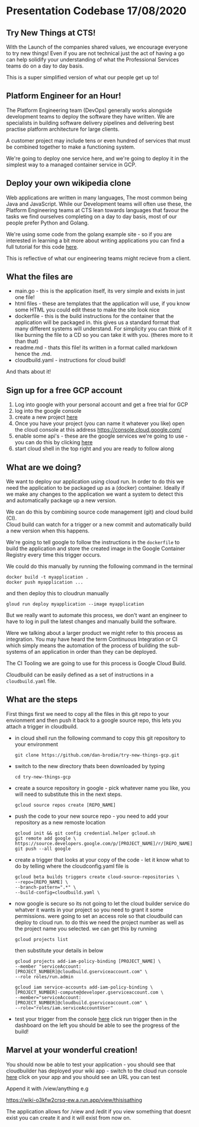 # Presentation Codebase 17/08/2020

## Try New Things at CTS!

With the Launch of the companies shared values, we encourage everyone to try new things! Even if you are not technical just the act of having a go can help solidify your understanding of what the Professional Services teams do on a day to day basis.

This is a super simplified version of what our people get up to!

## Platform Engineer for an Hour!

The Platform Engineering team (DevOps) generally works alongside development teams to deploy the software they have written. We are specialists in building software delivery pipelines and delivering best practise platform architecture for large clients.

A customer project may include tens or even hundred of services that must be combined together to make a functioning system.

We're going to deploy one service here, and we're going to deploy it in the simplest way to a managed container service in GCP.

## Deploy your own wikipedia clone

Web applications are written in many languages, The most common being Java and JavaScript. While our Development teams will often use these, the Platform Engineering teams at CTS lean towards languages that favour the tasks we find ourselves completing on a day to day basis, most of our people prefer Python and Golang.

We're using some code from the golang example site - so if you are interested in learning a bit more about writing applications you can find a full tutorial for this code [here](https://golang.org/doc/articles/wiki/).

This is reflective of what our engineering teams might recieve from a client.

## What the files are

- main.go - this is the application itself, its very simple and exists in just one file!
- html files - these are templates that the application will use, if you know some HTML you could edit these to make the site look nice
- dockerfile - this is the build instructions for the container that the application will be packaged in. this gives us a standard format that many different systems will understand. For simplicity you can think of it like burning the file to a CD so you can take it with you. (theres more to it than that)
- readme.md - thats this file! its written in a format called markdown hence the .md.
- cloudbuild.yaml - instructions for cloud build!

And thats about it!

## Sign up for a free GCP account

1. Log into google with your personal account and get a free trial for GCP
2. log into the google console
3. create a new project [here](https://console.cloud.google.com/projectcreate)
4. Once you have your project (you can name it whatever you like) open the cloud console at this address https://console.cloud.google.com/ 
5. enable some api's - these are the google services we're going to use - you can do this by clicking [here](https://console.cloud.google.com/flows/enableapi?apiid=cloudbuild.googleapis.com,run.googleapis.com,containerregistry.googleapis.com,cloudresourcemanager.googleapis.com)
6. start cloud shell in the top right and you are ready to follow along

## What are we doing?

We want to deploy our application using cloud run. In order to do this we need the application to be packaged up as a (docker) container.  Ideally if we make any changes to the application we want a system to detect this and automatically package up a new version.

We can do this by combining source code management (git) and cloud build (CI).  
Cloud build can watch for a trigger or a new commit and automatically build a new version when this happens.

We're going to tell google to follow the instructions in the `dockerfile` to build the application and store the created image in the Google Container Registry every time this trigger occurs.

We could do this manually by running the following command in the terminal

```
docker build -t myapplication .
docker push myapplication ...
```
and then deploy this to cloudrun manually
```
gloud run deploy myapplication --image myapplication
```

But we really want to automate this process, we don't want an engineer to have to log in pull the latest changes and manually build the software.

Were we talking about a larger product we might refer to this process as integration. You may have heard the term Continuous Integration or CI which simply means the automation of the process of building the sub-systems of an application in order than they can be deployed.

The CI Tooling we are going to use for this process is Google Cloud Build.

Cloudbuild can be easily defined as a set of instructions in a `cloudbuild.yaml` file.

## What are the steps

First things first we need to copy all the files in this git repo to your envionment and then push it back to a google source repo, this lets you attach a trigger in cloudbuild.

- in cloud shell run the following command to copy this git repository to your environment
    ```
    git clone https://github.com/dan-brodie/try-new-things-gcp.git
    ```
- switch to the new directory thats been downloaded by typing
    ```
    cd try-new-things-gcp
    ```
- create a source repository in google - pick whatever name you like, you will need to substitute this in the next steps.
    ```
    gcloud source repos create [REPO_NAME]
    ```
- push the code to your new source repo - you need to add your repository as a new remoste location
    ```
    gcloud init && git config credential.helper gcloud.sh
    git remote add google \
    https://source.developers.google.com/p/[PROJECT_NAME]/r/[REPO_NAME]
    git push --all google

    ```
- create a trigger that looks at your copy of the code - let it know what to do by telling where the cloudconfig.yaml file is
    ```
    gcloud beta builds triggers create cloud-source-repositories \
    --repo=[REPO_NAME] \
    --branch-pattern=".*" \
    --build-config=cloudbuild.yaml \
    ```

- now google is secure so its not going to let the cloud builder service do whatver it wants in your project so you need to grant it some permissions. were going to set an access role so that cloudbuild can deploy to cloud run. to do this we need the project number as well as the project name you selected. we can get this by running
    ```
    gcloud projects list
    ```
    then substitute your details in below
    ```
    gcloud projects add-iam-policy-binding [PROJECT_NAME] \
    --member "serviceAccount:[PROJECT_NUMBER]@cloudbuild.gserviceaccount.com" \
    --role roles/run.admin

    gcloud iam service-accounts add-iam-policy-binding \
    [PROJECT_NUMBER]-compute@developer.gserviceaccount.com \
    --member="serviceAccount:[PROJECT_NUMBER]@cloudbuild.gserviceaccount.com" \
    --role="roles/iam.serviceAccountUser"
    ```
- test your trigger from the console [here](https://console.cloud.google.com/cloud-build/triggers) click run trigger then in the dashboard on the left you should be able to see the progress of the build!

## Marvel at your wonderful creation!

You should now be able to test your application - you should see that cloudbuilder has deployed your wiki app - switch to the cloud run console [here](https://console.cloud.google.com/run) click on your app and you should see an URL you can test

Append it with /view/anything e.g

https://wiki-o3kfw2crsq-ew.a.run.app/view/thisisathing

The application allows for /view and /edit if you view something that doesnt exist you can create it and it will exist from now on.

